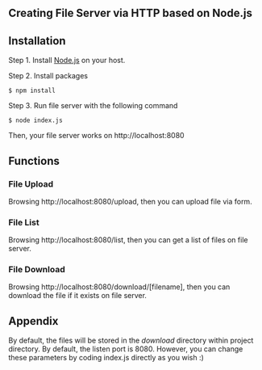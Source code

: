 
## Creating File Server via HTTP based on Node.js

## Installation
Step 1. Install [Node.js](https://nodejs.org/) on your host.

Step 2. Install packages

    $ npm install

Step 3. Run file server with the following command

    $ node index.js

Then, your file server works on http://localhost:8080

## Functions
### File Upload
Browsing http://localhost:8080/upload, then you can upload file via form.

### File List
Browsing http://localhost:8080/list, then you can get a list of files on file server.

### File Download
Browsing http://localhost:8080/download/[filename], then you can download the file if it exists on file server.

## Appendix
By default, the files will be stored in the *download* directory within project directory.
By default, the listen port is 8080. 
However, you can change these parameters by coding index.js directly as you wish :)
